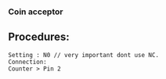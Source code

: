 ﻿### Coin acceptor
## Procedures:
```
Setting : N0 // very important dont use NC.
Connection:
Counter > Pin 2
```